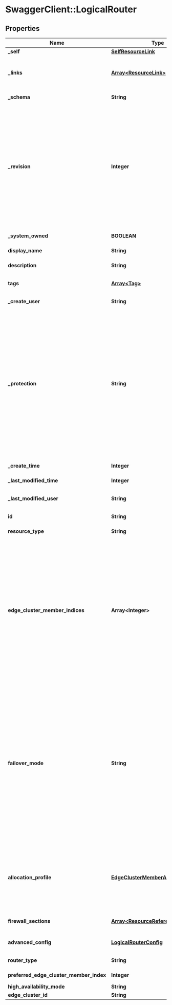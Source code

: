 # SwaggerClient::LogicalRouter

## Properties
Name | Type | Description | Notes
------------ | ------------- | ------------- | -------------
**_self** | [**SelfResourceLink**](SelfResourceLink.md) | Link to this resource | [optional] 
**_links** | [**Array&lt;ResourceLink&gt;**](ResourceLink.md) | The server will populate this field when returing the resource. Ignored on PUT and POST. | [optional] 
**_schema** | **String** | Schema for this resource | [optional] 
**_revision** | **Integer** | The _revision property describes the current revision of the resource. To prevent clients from overwriting each other&#39;s changes, PUT operations must include the current _revision of the resource, which clients should obtain by issuing a GET operation. If the _revision provided in a PUT request is missing or stale, the operation will be rejected. | [optional] 
**_system_owned** | **BOOLEAN** | Indicates system owned resource | [optional] 
**display_name** | **String** | Defaults to ID if not set | [optional] 
**description** | **String** | Description of this resource | [optional] 
**tags** | [**Array&lt;Tag&gt;**](Tag.md) | Opaque identifiers meaningful to the API user | [optional] 
**_create_user** | **String** | ID of the user who created this resource | [optional] 
**_protection** | **String** | Protection status is one of the following: PROTECTED - the client who retrieved the entity is not allowed             to modify it. NOT_PROTECTED - the client who retrieved the entity is allowed                 to modify it REQUIRE_OVERRIDE - the client who retrieved the entity is a super                    user and can modify it, but only when providing                    the request header X-Allow-Overwrite&#x3D;true. UNKNOWN - the _protection field could not be determined for this           entity.  | [optional] 
**_create_time** | **Integer** | Timestamp of resource creation | [optional] 
**_last_modified_time** | **Integer** | Timestamp of last modification | [optional] 
**_last_modified_user** | **String** | ID of the user who last modified this resource | [optional] 
**id** | **String** | Unique identifier of this resource | [optional] 
**resource_type** | **String** | The type of this resource. | [optional] 
**edge_cluster_member_indices** | **Array&lt;Integer&gt;** | For stateful services, the logical router should be associated with edge cluster. For TIER 1 logical router, for manual placement of service router within the cluster, edge cluster member indices needs to be provided else same will be auto-allocated. You can provide maximum two indices for HA ACTIVE_STANDBY. For TIER0 logical router this property is no use and placement is derived from logical router uplink or loopback port.  | [optional] 
**failover_mode** | **String** | Determines the behavior when a logical router instance restarts after a failure. If set to PREEMPTIVE, the preferred node will take over, even if it causes another failure. If set to NON_PREEMPTIVE, then the instance that restarted will remain secondary. This property must not be populated unless the high_availability_mode property is set to ACTIVE_STANDBY. If high_availability_mode property is set to ACTIVE_STANDBY and this property is not specified then default will be NON_PREEMPTIVE.  | [optional] 
**allocation_profile** | [**EdgeClusterMemberAllocationProfile**](EdgeClusterMemberAllocationProfile.md) | Configurations options to auto allocate edge cluster members for logical router. Auto allocation is supported only for TIER1 and pick least utilized member post current assignment for next allocation.  | [optional] 
**firewall_sections** | [**Array&lt;ResourceReference&gt;**](ResourceReference.md) | List of Firewall sections related to Logical Router. | [optional] 
**advanced_config** | [**LogicalRouterConfig**](LogicalRouterConfig.md) | Contains config properties for tier0 routers | [optional] 
**router_type** | **String** | Type of Logical Router | 
**preferred_edge_cluster_member_index** | **Integer** | Used for tier0 routers only | [optional] 
**high_availability_mode** | **String** | High availability mode | [optional] 
**edge_cluster_id** | **String** | Used for tier0 routers | [optional] 


